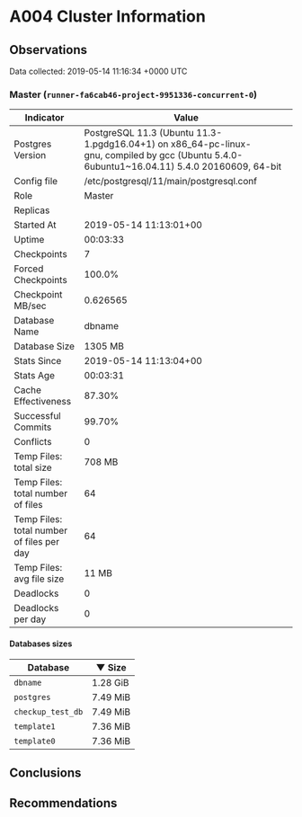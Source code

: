 # A004 Cluster Information #

## Observations ##
Data collected: 2019-05-14 11:16:34 +0000 UTC  



### Master (`runner-fa6cab46-project-9951336-concurrent-0`) ###

| Indicator | Value |
|-----------|-------|
| Postgres Version | PostgreSQL&nbsp;11.3&nbsp;(Ubuntu&nbsp;11.3-1.pgdg16.04+1)&nbsp;on&nbsp;x86_64-pc-linux-gnu,&nbsp;compiled&nbsp;by&nbsp;gcc&nbsp;(Ubuntu&nbsp;5.4.0-6ubuntu1~16.04.11)&nbsp;5.4.0&nbsp;20160609,&nbsp;64-bit |
| Config file | /etc/postgresql/11/main/postgresql.conf |
| Role | Master |
| Replicas |  |
| Started At | 2019-05-14&nbsp;11:13:01+00 |
| Uptime | 00:03:33 |
| Checkpoints | 7 |
| Forced Checkpoints | 100.0% |
| Checkpoint MB/sec | 0.626565 |
| Database Name | dbname |
| Database Size | 1305&nbsp;MB |
| Stats Since | 2019-05-14&nbsp;11:13:04+00 |
| Stats Age | 00:03:31 |
| Cache Effectiveness | 87.30% |
| Successful Commits | 99.70% |
| Conflicts | 0 |
| Temp Files: total size | 708&nbsp;MB |
| Temp Files: total number of files | 64 |
| Temp Files: total number of files per day | 64 |
| Temp Files: avg file size | 11&nbsp;MB |
| Deadlocks | 0 |
| Deadlocks per day | 0 |

#### Databases sizes ####
| Database | &#9660;&nbsp;Size |
|---------|------|
| `dbname` | 1.28&nbsp;GiB |
| `postgres` | 7.49&nbsp;MiB |
| `checkup_test_db` | 7.49&nbsp;MiB |
| `template1` | 7.36&nbsp;MiB |
| `template0` | 7.36&nbsp;MiB |


## Conclusions ##


## Recommendations ##

